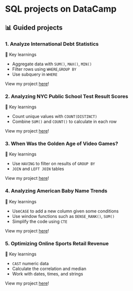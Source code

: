 # SQL projects on DataCamp
## 📊 Guided projects

### 1. Analyze International Debt Statistics
🔑 Key learnings
* Aggregate data with ```SUM()```, ```MAX()```, ```MIN()```
* Filter rows using ```WHERE```,```GROUP BY```
* Use subquery in ```WHERE``` 

View my project [here](https://github.com/qanhnn12/DataCamp-SQL-projects/tree/main/Analyze%20International%20Debt%20Statistics)!

### 2. Analyzing NYC Public School Test Result Scores
🔑 Key learnings
* Count unique values with ```COUNT(DISTINCT)``` 
* Combine ```SUM()``` and ```COUNT()``` to calculate in each row


View my project [here](https://github.com/qanhnn12/DataCamp-SQL-projects/tree/main/Analyzing%20NYC%20Public%20School%20Test%20Result%20Scores)!

### 3. When Was the Golden Age of Video Games?
🔑 Key learnings
* Use ```HAVING``` to filter on results of ```GROUP BY```
* ```JOIN``` and ```LEFT JOIN``` tables

View my project [here](https://github.com/qanhnn12/DataCamp-SQL-projects/tree/main/When%20Was%20the%20Golden%20Age%20of%20Video%20Games)!

### 4. Analyzing American Baby Name Trends
🔑 Key learnings
* Use```CASE``` to add a new column given some conditions
* Use window functions such as ```DENSE_RANK()```, ```SUM()```
* Simplify the code using ```CTE```

View my project [here](https://github.com/qanhnn12/DataCamp-SQL-projects/tree/main/Analyzing%20American%20Baby%20Name%20Trends)!

### 5. Optimizing Online Sports Retail Revenue
🔑 Key learnings
* ```CAST``` numeric data
* Calculate the correlation and median 
* Work with dates, times, and strings

View my project [here](https://github.com/qanhnn12/DataCamp-SQL-projects/tree/main/Optimizing%20Online%20Sports%20Retail%20Revenue)!

